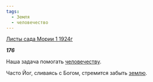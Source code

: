 ```yaml
---
tags:
  - Земля
  - человечество
---
```

[Листы сада Мории 1 1924г](https://127.0.0.1:4002/agni/1924)

___176___

Наша задача помогать [человечеству](../../../tags/#человечество).   

Часто Йог, сливаясь с Богом, стремится забыть [землю](../../../tags/#Земля).   

